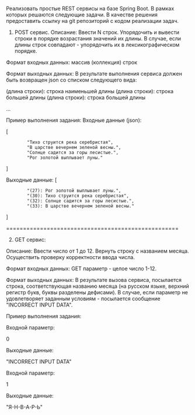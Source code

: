 Реализовать простые REST сервисы на базе Spring Boot. В рамках которых решаются следующие задачи.
В качестве решения предоставить ссылку на git репозиторий с кодом реализации задач.

1) POST сервис.
Описание: Ввести N строк. Упорядочить и вывести строки в порядке возрастания значений их длины. В случае, если длины строк совпадают - упорядочить их в лексикографическом порядке.

Формат входных данных: массив (коллекция) строк

Формат выходных данных: В результате выполнения сервиса должен быть возвращен json со списком следующего вида:

 
(длина строки): строка наименьшей длины
(длина строки): строка большей длины
(длина строки): строка большей длины

...

Пример выполнения задания:
Входные данные (json):

[

            "Тихо струится река серебристая",
            "В царстве вечернем зеленой весны.",
            "Солнце садится за горы лесистые.",
            "Рог золотой выплывает луны."
            
]

Выходные данные:
[

            "(27): Рог золотой выплывает луны.",
            "(30): Тихо струится река серебристая",
            "(32): Солнце садится за горы лесистые.",
            "(33): В царстве вечернем зеленой весны."
            
]

 

===================================================

2) GET сервис:

Описание: Ввести число от 1 до 12. Вернуть строку с названием месяца.
Осуществить проверку корректности ввода числа.

Формат входных данных: GET параметр - целое число 1-12.

Формат выходных данных: В результате вызова сервиса, посылается строка, соответствующая названию месяца (на русском языке, верхний регистр букв, буквы разделены дефисами).
В случае, если параметр не удовлетворяет заданным условиям - посылается сообщение "INCORRECT INPUT DATA".

Пример выполнения задания:

Входной параметр:

0

Выходные данные:

"INCORRECT INPUT DATA"
 
Входной параметр:

1

Выходные данные:

"Я-Н-В-А-Р-Ь"